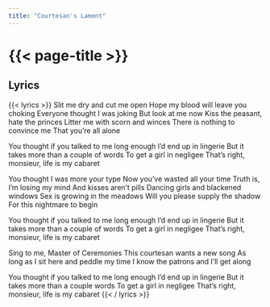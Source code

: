 ```yaml
---
title: "Courtesan's Lament"
---
```

# {{< page-title >}}

## Lyrics
{{< lyrics >}}
Slit me dry and cut me open
Hope my blood will leave you choking
Everyone thought I was joking
But look at me now
Kiss the peasant, hate the princes
Litter me with scorn and winces
There is nothing to convince me
That you’re all alone

You thought if you talked to me long enough
I’d end up in lingerie
But it takes more than a couple of words
To get a girl in negligee
That’s right, monsieur, life is my cabaret

You thought I was more your type
Now you’ve wasted all your time
Truth is, I’m losing my mind
And kisses aren’t pills
Dancing girls and blackened windows
Sex is growing in the meadows
Will you please supply the shadow
For this nightmare to begin

You thought if you talked to me long enough
I’d end up in lingerie
But it takes more than a couple of words
To get a girl in negligee
That’s right, monsieur, life is my cabaret

Sing to me, Master of Ceremonies
This courtesan wants a new song
As long as I sit here and peddle my time
I know the patrons and I’ll get along

You thought if you talked to me long enough
I’d end up in lingerie
But it takes more than a couple words
To get a girl in negligee
That’s right, monsieur, life is my cabaret
{{< / lyrics >}}
